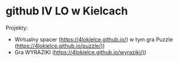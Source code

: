 <h1>github IV LO w Kielcach</h1>
<p>Projekty:</p>
<ul>
  <li>Wirtualny spacer (<a href="https://4lokielce.github.io/" target="_blank">https://4lokielce.github.io/</a>) w tym gra Puzzle (<a href="https://4lokielce.github.io/wyraziki/" target="_blank">https://4lokielce.github.io/puzzle/)</a>)</li>
  <li>Gra WYRAZIKI (<a href="https://4lokielce.github.io/wyraziki/" target="_blank">https://4lokielce.github.io/wyraziki/)</a>)</li>
</ul>
